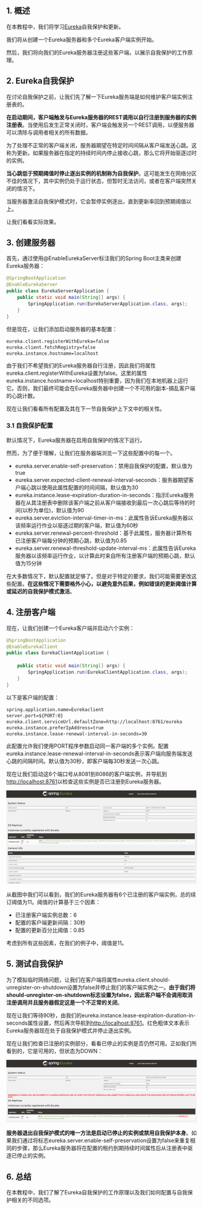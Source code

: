 ## 1. 概述

在本教程中，我们将学习[Eureka](https://www.baeldung.com/spring-cloud-netflix-eureka)自我保护和更新。

我们将从创建一个Eureka服务器和多个Eureka客户端实例开始。

然后，我们将向我们的Eureka服务器注册这些客户端，以展示自我保护的工作原理。

## 2. Eureka自我保护

在讨论自我保护之前，让我们先了解一下Eureka服务端是如何维护客户端实例注册表的。

**在启动期间，客户端触发与Eureka服务器的REST调用以自行注册到服务器的实例注册表**。当使用后发生正常关闭时，客户端会触发另一个REST调用，以便服务器可以清除与调用者相关的所有数据。

为了处理不正常的客户端关闭，服务器期望在特定时间间隔从客户端发送心跳。这称为更新。如果服务器在指定的持续时间内停止接收心跳，那么它将开始驱逐过时的实例。

**当心跳低于预期阈值时停止逐出实例的机制称为自我保护**。这可能发生在网络分区不佳的情况下，其中实例仍处于运行状态，但暂时无法访问，或者在客户端突然关闭的情况下。

当服务器激活自我保护模式时，它会暂停实例逐出，直到更新率回到预期阈值以上。

让我们看看实际效果。

## 3. 创建服务器

首先，通过使用@EnableEurekaServer标注我们的Spring Boot主类来创建Eureka服务器：

```java
@SpringBootApplication
@EnableEurekaServer
public class EurekaServerApplication {
    public static void main(String[] args) {
        SpringApplication.run(EurekaServerApplication.class, args);
    }
}
```

但是现在，让我们添加启动服务器的基本配置：

```properties
eureka.client.registerWithEureka=false
eureka.client.fetchRegistry=false
eureka.instance.hostname=localhost
```

由于我们不希望我们的Eureka服务器自行注册，因此我们将属性eureka.client.registerWithEureka设置为false。这里的属性eureka.instance.hostname=localhost特别重要，因为我们在本地机器上运行它。否则，我们最终可能会在Eureka服务器中创建一个不可用的副本-搞乱客户端的心跳计数。

现在让我们看看所有配置及其在下一节自我保护上下文中的相关性。

### 3.1 自我保护配置

默认情况下，Eureka服务器在启用自我保护的情况下运行。

然而，为了便于理解，让我们在服务器端浏览一下这些配置中的每一个。

-   eureka.server.enable-self-preservation：禁用自我保护的配置，默认值为true
-   eureka.server.expected-client-renewal-interval-seconds：服务器期望客户端心跳以使用此属性配置的时间间隔，默认值为30
-   eureka.instance.lease-expiration-duration-in-seconds：指示Eureka服务器在从其注册表中删除该客户端之前从客户端接收到最后一次心跳后等待的时间(以秒为单位)，默认值为90
-   eureka.server.eviction-interval-timer-in-ms：此属性告诉Eureka服务器以该频率运行作业以驱逐过期的客户端，默认值为60秒
-   eureka.server.renewal-percent-threshold：基于此属性，服务器计算所有已注册客户端每分钟的预期心跳，默认值为0.85
-   eureka.server.renewal-threshold-update-interval-ms：此属性告诉Eureka服务器以该频率运行作业，以计算此时来自所有注册客户端的预期心跳，默认值为15分钟

在大多数情况下，默认配置就足够了。但是对于特定的要求，我们可能需要更改这些配置。**在这些情况下需要格外小心，以避免意外后果，例如错误的更新阈值计算或延迟的自我保护模式激活**。

## 4. 注册客户端

现在，让我们创建一个Eureka客户端并启动六个实例：

```java
@SpringBootApplication
@EnableEurekaClient
public class EurekaClientApplication {

    public static void main(String[] args) {
        SpringApplication.run(EurekaClientApplication.class, args);
    }
}
```

以下是客户端的配置：

```properties
spring.application.name=Eurekaclient
server.port=${PORT:0}
eureka.client.serviceUrl.defaultZone=http://localhost:8761/eureka
eureka.instance.preferIpAddress=true
eureka.instance.lease-renewal-interval-in-seconds=30
```

此配置允许我们使用PORT程序参数启动同一客户端的多个实例。配置eureka.instance.lease-renewal-interval-in-seconds表示客户端向服务端发送心跳的间隔时间。默认值为30秒，即客户端每30秒发送一次心跳。

现在让我们启动这6个端口号从8081到8086的客户端实例，并导航到[http://localhost:8761](http://localhost:8761/)以检查这些实例是否已注册到Eureka服务器。

<img src="../assets/img.png">

从截图中我们可以看到，我们的Eureka服务器有6个已注册的客户端实例，总的续订阈值为11。阈值的计算基于三个因素：

-   已注册客户端实例总数：6
-   配置的客户端更新间隔：30秒
-   配置的更新百分比阈值：0.85

考虑到所有这些因素，在我们的例子中，阈值是11。

## 5. 测试自我保护

为了模拟临时网络问题，让我们在客户端将属性eureka.client.should-unregister-on-shutdown设置为false并停止我们的客户端实例之一。**由于我们将should-unregister-on-shutdown标志设置为false，因此客户端不会调用取消注册调用并且服务器假定这是一个不正常的关闭**。

现在让我们等待90秒，由我们的eureka.instance.lease-expiration-duration-in-seconds属性设置，然后再次导航到[http://localhost:8761](http://localhost:8761/)。红色粗体文本表示Eureka服务器现在处于自我保护模式并停止逐出实例。

现在让我们检查已注册的实例部分，看看已停止的实例是否仍然可用。正如我们所看到的，它是可用的，但状态为DOWN：

<img src="../assets/img_1.png">

**服务器退出自我保护模式的唯一方法是启动已停止的实例或禁用自我保护本身**。如果我们通过将标志eureka.server.enable-self-preservation设置为false来重复相同的步骤，那么Eureka服务器将在配置的租约到期持续时间属性后从注册表中驱逐已停止的实例。

## 6. 总结

在本教程中，我们了解了Eureka自我保护的工作原理以及我们如何配置与自我保护相关的不同选项。